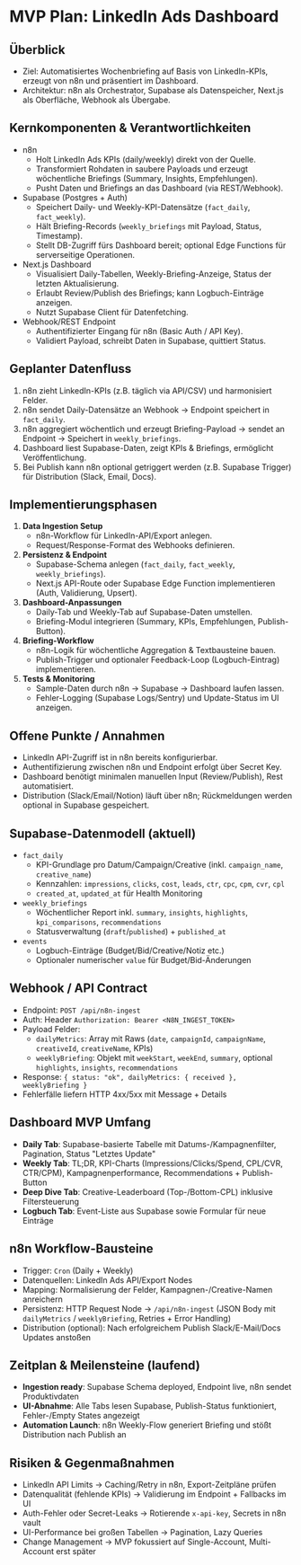 # MVP Plan: LinkedIn Ads Dashboard

## Überblick
- Ziel: Automatisiertes Wochenbriefing auf Basis von LinkedIn-KPIs, erzeugt von n8n und präsentiert im Dashboard.
- Architektur: n8n als Orchestrator, Supabase als Datenspeicher, Next.js als Oberfläche, Webhook als Übergabe.

## Kernkomponenten & Verantwortlichkeiten
- n8n
  - Holt LinkedIn Ads KPIs (daily/weekly) direkt von der Quelle.
  - Transformiert Rohdaten in saubere Payloads und erzeugt wöchentliche Briefings (Summary, Insights, Empfehlungen).
  - Pusht Daten und Briefings an das Dashboard (via REST/Webhook).
- Supabase (Postgres + Auth)
  - Speichert Daily- und Weekly-KPI-Datensätze (`fact_daily`, `fact_weekly`).
  - Hält Briefing-Records (`weekly_briefings` mit Payload, Status, Timestamp).
  - Stellt DB-Zugriff fürs Dashboard bereit; optional Edge Functions für serverseitige Operationen.
- Next.js Dashboard
  - Visualisiert Daily-Tabellen, Weekly-Briefing-Anzeige, Status der letzten Aktualisierung.
  - Erlaubt Review/Publish des Briefings; kann Logbuch-Einträge anzeigen.
  - Nutzt Supabase Client für Datenfetching.
- Webhook/REST Endpoint
  - Authentifizierter Eingang für n8n (Basic Auth / API Key).
  - Validiert Payload, schreibt Daten in Supabase, quittiert Status.

## Geplanter Datenfluss
1. n8n zieht LinkedIn-KPIs (z.B. täglich via API/CSV) und harmonisiert Felder.
2. n8n sendet Daily-Datensätze an Webhook → Endpoint speichert in `fact_daily`.
3. n8n aggregiert wöchentlich und erzeugt Briefing-Payload → sendet an Endpoint → Speichert in `weekly_briefings`.
4. Dashboard liest Supabase-Daten, zeigt KPIs & Briefings, ermöglicht Veröffentlichung.
5. Bei Publish kann n8n optional getriggert werden (z.B. Supabase Trigger) für Distribution (Slack, Email, Docs).

## Implementierungsphasen
1. **Data Ingestion Setup**
   - n8n-Workflow für LinkedIn-API/Export anlegen.
   - Request/Response-Format des Webhooks definieren.
2. **Persistenz & Endpoint**
   - Supabase-Schema anlegen (`fact_daily`, `fact_weekly`, `weekly_briefings`).
   - Next.js API-Route oder Supabase Edge Function implementieren (Auth, Validierung, Upsert).
3. **Dashboard-Anpassungen**
   - Daily-Tab und Weekly-Tab auf Supabase-Daten umstellen.
   - Briefing-Modul integrieren (Summary, KPIs, Empfehlungen, Publish-Button).
4. **Briefing-Workflow**
   - n8n-Logik für wöchentliche Aggregation & Textbausteine bauen.
   - Publish-Trigger und optionaler Feedback-Loop (Logbuch-Eintrag) implementieren.
5. **Tests & Monitoring**
   - Sample-Daten durch n8n → Supabase → Dashboard laufen lassen.
   - Fehler-Logging (Supabase Logs/Sentry) und Update-Status im UI anzeigen.

## Offene Punkte / Annahmen
- LinkedIn API-Zugriff ist in n8n bereits konfigurierbar.
- Authentifizierung zwischen n8n und Endpoint erfolgt über Secret Key.
- Dashboard benötigt minimalen manuellen Input (Review/Publish), Rest automatisiert.
- Distribution (Slack/Email/Notion) läuft über n8n; Rückmeldungen werden optional in Supabase gespeichert.

## Supabase-Datenmodell (aktuell)
- `fact_daily`
  - KPI-Grundlage pro Datum/Campaign/Creative (inkl. `campaign_name`, `creative_name`)
  - Kennzahlen: `impressions`, `clicks`, `cost`, `leads`, `ctr`, `cpc`, `cpm`, `cvr`, `cpl`
  - `created_at`, `updated_at` für Health Monitoring
- `weekly_briefings`
  - Wöchentlicher Report inkl. `summary`, `insights`, `highlights`, `kpi_comparisons`, `recommendations`
  - Statusverwaltung (`draft`/`published`) + `published_at`
- `events`
  - Logbuch-Einträge (Budget/Bid/Creative/Notiz etc.)
  - Optionaler numerischer `value` für Budget/Bid-Änderungen

## Webhook / API Contract
- Endpoint: `POST /api/n8n-ingest`
- Auth: Header `Authorization: Bearer <N8N_INGEST_TOKEN>`
- Payload Felder:
  - `dailyMetrics`: Array mit Raws (`date`, `campaignId`, `campaignName`, `creativeId`, `creativeName`, KPIs)
  - `weeklyBriefing`: Objekt mit `weekStart`, `weekEnd`, `summary`, optional `highlights`, `insights`, `recommendations`
- Response: `{ status: "ok", dailyMetrics: { received }, weeklyBriefing }`
- Fehlerfälle liefern HTTP 4xx/5xx mit Message + Details

## Dashboard MVP Umfang
- **Daily Tab**: Supabase-basierte Tabelle mit Datums-/Kampagnenfilter, Pagination, Status "Letztes Update"
- **Weekly Tab**: TL;DR, KPI-Charts (Impressions/Clicks/Spend, CPL/CVR, CTR/CPM), Kampagnenperformance, Recommendations + Publish-Button
- **Deep Dive Tab**: Creative-Leaderboard (Top-/Bottom-CPL) inklusive Filtersteuerung
- **Logbuch Tab**: Event-Liste aus Supabase sowie Formular für neue Einträge

## n8n Workflow-Bausteine
- Trigger: `Cron` (Daily + Weekly)
- Datenquellen: LinkedIn Ads API/Export Nodes
- Mapping: Normalisierung der Felder, Kampagnen-/Creative-Namen anreichern
- Persistenz: HTTP Request Node → `/api/n8n-ingest` (JSON Body mit `dailyMetrics` / `weeklyBriefing`, Retries + Error Handling)
- Distribution (optional): Nach erfolgreichem Publish Slack/E-Mail/Docs Updates anstoßen

## Zeitplan & Meilensteine (laufend)
- **Ingestion ready**: Supabase Schema deployed, Endpoint live, n8n sendet Produktivdaten
- **UI-Abnahme**: Alle Tabs lesen Supabase, Publish-Status funktioniert, Fehler-/Empty States angezeigt
- **Automation Launch**: n8n Weekly-Flow generiert Briefing und stößt Distribution nach Publish an

## Risiken & Gegenmaßnahmen
- LinkedIn API Limits → Caching/Retry in n8n, Export-Zeitpläne prüfen
- Datenqualität (fehlende KPIs) → Validierung im Endpoint + Fallbacks im UI
- Auth-Fehler oder Secret-Leaks → Rotierende `x-api-key`, Secrets in n8n vault
- UI-Performance bei großen Tabellen → Pagination, Lazy Queries
- Change Management → MVP fokussiert auf Single-Account, Multi-Account erst später
